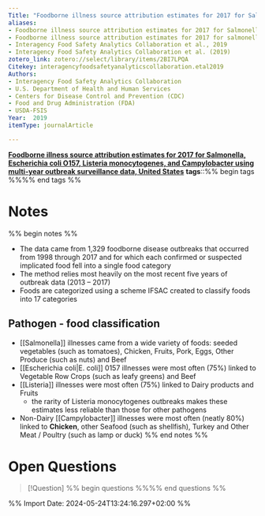 ```yaml
---
Title: "Foodborne illness source attribution estimates for 2017 for Salmonella, Escherichia coli O157, Listeria monocytogenes, and Campylobacter using multi-year outbreak surveillance data, United States"
aliases: 
- Foodborne illness source attribution estimates for 2017 for Salmonella, Escherichia coli O157, Listeria monocytogenes, and Campylobacter using multi-year outbreak surveillance data, United States
- Foodborne illness source attribution estimates for 2017 for salmonella, escherichia coli o157, listeria monocytogenes, and campylobacter using multi-year outbreak surveillance data, united states
- Interagency Food Safety Analytics Collaboration et al., 2019
- Interagency Food Safety Analytics Collaboration et al. (2019)
zotero_link: zotero://select/library/items/2BI7LPQA
Citekey: interagencyfoodsafetyanalyticscollaboration.etal2019
Authors:
- Interagency Food Safety Analytics Collaboration
- U.S. Department of Health and Human Services
- Centers for Disease Control and Prevention (CDC)
- Food and Drug Administration (FDA)
- USDA-FSIS
Year:  2019
itemType: journalArticle

---
```

**[Foodborne illness source attribution estimates for 2017 for Salmonella, Escherichia coli O157, Listeria monocytogenes, and Campylobacter using multi-year outbreak surveillance data, United States](zotero://select/library/items/9WH9A779)**
**tags**::%% begin tags %%%% end tags %%

# Notes
%% begin notes %%
- The data came from 1,329 foodborne disease outbreaks that occurred from 1998 through 2017 and for which each confirmed or suspected implicated food fell into a single food category
- The method relies most heavily on the most recent five years of outbreak data (2013 – 2017)
- Foods are categorized using a scheme IFSAC created to classify foods into 17 categories

## Pathogen - food classification
- [[Salmonella]] illnesses came from a wide variety of foods: seeded vegetables (such as tomatoes), Chicken, Fruits, Pork, Eggs, Other Produce (such as nuts) and Beef
- [[Escherichia coli|E. coli]] 0157 illnesses were most often (75%) linked to Vegetable Row Crops (such as leafy greens) and Beef 
- [[Listeria]] illnesses were most often (75%) linked to Dairy products and Fruits
	- the rarity of Listeria monocytogenes outbreaks makes these estimates less reliable than those for other pathogens
- Non-Dairy [[Campylobacter]] illnesses were most often (neatly 80%) linked to **Chicken**, other Seafood (such as shellfish), Turkey and Other Meat / Poultry (such as lamp or duck)
%% end notes %%

# Open Questions
> [!Question] %% begin questions %%%% end questions %%
>

%% Import Date: 2024-05-24T13:24:16.297+02:00 %%

